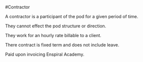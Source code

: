 #Contractor

A contractor is a participant of the pod for a given period of time.

They cannot effect the pod structure or direction.

They work for an hourly rate billable to a client.

There contract is fixed term and does not include leave.

Paid upon invoicing Enspiral Academy.